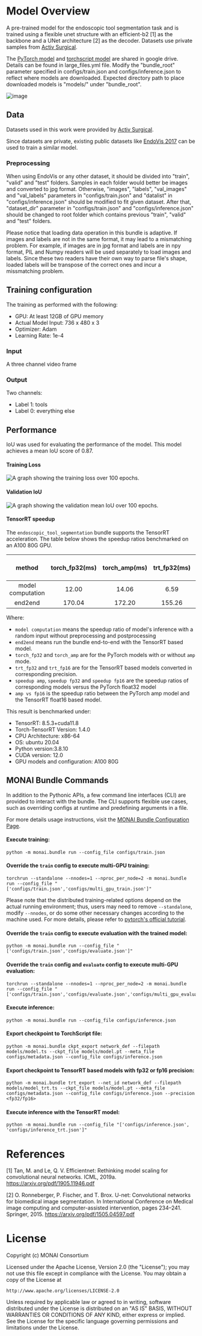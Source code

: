 # Model Overview
A pre-trained model for the endoscopic tool segmentation task and is trained using a flexible unet structure with an efficient-b2 [1] as the backbone and a UNet architecture [2] as the decoder. Datasets use private samples from [Activ Surgical](https://www.activsurgical.com/).

The [PyTorch model](https://drive.google.com/file/d/19yS3t2oLBiB7wT-qeQ82da95VJs_vzRK/view?usp=share_link) and [torchscript model](https://drive.google.com/file/d/1cDZ3Jr7mhpzdzaFyz8yHNowH8k0T1VZz/view?usp=share_link) are shared in google drive. Details can be found in large_files.yml file. Modify the "bundle_root" parameter specified in configs/train.json and configs/inference.json to reflect where models are downloaded. Expected directory path to place downloaded models is "models/" under "bundle_root".

![image](https://developer.download.nvidia.com/assets/Clara/Images/monai_endoscopic_tool_segmentation_workflow.png)

## Data
Datasets used in this work were provided by [Activ Surgical](https://www.activsurgical.com/).

Since datasets are private, existing public datasets like [EndoVis 2017](https://endovissub2017-roboticinstrumentsegmentation.grand-challenge.org/Data/) can be used to train a similar model.

### Preprocessing
When using EndoVis or any other dataset, it should be divided into "train", "valid" and "test" folders. Samples in each folder would better be images and converted to jpg format. Otherwise, "images", "labels", "val_images" and "val_labels" parameters in "configs/train.json" and "datalist" in "configs/inference.json" should be modified to fit given dataset. After that, "dataset_dir" parameter in "configs/train.json" and "configs/inference.json" should be changed to root folder which contains previous "train", "valid" and "test" folders.

Please notice that loading data operation in this bundle is adaptive. If images and labels are not in the same format, it may lead to a mismatching problem. For example, if images are in jpg format and labels are in npy format, PIL and Numpy readers will be used separately to load images and labels. Since these two readers have their own way to parse file's shape, loaded labels will be transpose of the correct ones and incur a missmatching problem.

## Training configuration
The training as performed with the following:
- GPU: At least 12GB of GPU memory
- Actual Model Input: 736 x 480 x 3
- Optimizer: Adam
- Learning Rate: 1e-4

### Input
A three channel video frame

### Output
Two channels:
- Label 1: tools
- Label 0: everything else

## Performance
IoU was used for evaluating the performance of the model. This model achieves a mean IoU score of 0.87.

#### Training Loss
![A graph showing the training loss over 100 epochs.](https://developer.download.nvidia.com/assets/Clara/Images/monai_endoscopic_tool_segmentation_train_loss.png)

#### Validation IoU
![A graph showing the validation mean IoU over 100 epochs.](https://developer.download.nvidia.com/assets/Clara/Images/monai_endoscopic_tool_segmentation_val_iou.png)

#### TensorRT speedup
The `endoscopic_tool_segmentation` bundle supports the TensorRT acceleration. The table below shows the speedup ratios benchmarked on an A100 80G GPU.

| method | torch_fp32(ms) | torch_amp(ms) | trt_fp32(ms) | trt_fp16(ms) | speedup amp | speedup fp32 | speedup fp16 | amp vs fp16|
| :---: | :---: | :---: | :---: | :---: | :---: | :---: | :---: | :---: |
| model computation | 12.00 | 14.06 | 6.59 | 5.20 | 0.85 | 1.82 | 2.31 | 2.70 |
| end2end |170.04 | 172.20 | 155.26 | 155.57 | 0.99 | 1.10 | 1.09 | 1.11 |

Where:
- `model computation` means the speedup ratio of model's inference with a random input without preprocessing and postprocessing
- `end2end` means run the bundle end-to-end with the TensorRT based model.
- `torch_fp32` and `torch_amp` are for the PyTorch models with or without `amp` mode.
- `trt_fp32` and `trt_fp16` are for the TensorRT based models converted in corresponding precision.
- `speedup amp`, `speedup fp32` and `speedup fp16` are the speedup ratios of corresponding models versus the PyTorch float32 model
- `amp vs fp16` is the speedup ratio between the PyTorch amp model and the TensorRT float16 based model.

This result is benchmarked under:
 - TensorRT: 8.5.3+cuda11.8
 - Torch-TensorRT Version: 1.4.0
 - CPU Architecture: x86-64
 - OS: ubuntu 20.04
 - Python version:3.8.10
 - CUDA version: 12.0
 - GPU models and configuration: A100 80G

## MONAI Bundle Commands
In addition to the Pythonic APIs, a few command line interfaces (CLI) are provided to interact with the bundle. The CLI supports flexible use cases, such as overriding configs at runtime and predefining arguments in a file.

For more details usage instructions, visit the [MONAI Bundle Configuration Page](https://docs.monai.io/en/latest/config_syntax.html).

#### Execute training:

```
python -m monai.bundle run --config_file configs/train.json
```

#### Override the `train` config to execute multi-GPU training:

```
torchrun --standalone --nnodes=1 --nproc_per_node=2 -m monai.bundle run --config_file "['configs/train.json','configs/multi_gpu_train.json']"
```

Please note that the distributed training-related options depend on the actual running environment; thus, users may need to remove `--standalone`, modify `--nnodes`, or do some other necessary changes according to the machine used. For more details, please refer to [pytorch's official tutorial](https://pytorch.org/tutorials/intermediate/ddp_tutorial.html).

#### Override the `train` config to execute evaluation with the trained model:

```
python -m monai.bundle run --config_file "['configs/train.json','configs/evaluate.json']"
```

#### Override the `train` config and `evaluate` config to execute multi-GPU evaluation:

```
torchrun --standalone --nnodes=1 --nproc_per_node=2 -m monai.bundle run --config_file "['configs/train.json','configs/evaluate.json','configs/multi_gpu_evaluate.json']"
```

#### Execute inference:

```
python -m monai.bundle run --config_file configs/inference.json
```

#### Export checkpoint to TorchScript file:

```
python -m monai.bundle ckpt_export network_def --filepath models/model.ts --ckpt_file models/model.pt --meta_file configs/metadata.json --config_file configs/inference.json
```

#### Export checkpoint to TensorRT based models with fp32 or fp16 precision:

```
python -m monai.bundle trt_export --net_id network_def --filepath models/model_trt.ts --ckpt_file models/model.pt --meta_file configs/metadata.json --config_file configs/inference.json --precision <fp32/fp16>
```

#### Execute inference with the TensorRT model:

```
python -m monai.bundle run --config_file "['configs/inference.json', 'configs/inference_trt.json']"
```

# References
[1] Tan, M. and Le, Q. V. Efficientnet: Rethinking model scaling for convolutional neural networks. ICML, 2019a. https://arxiv.org/pdf/1905.11946.pdf

[2] O. Ronneberger, P. Fischer, and T. Brox. U-net: Convolutional networks for biomedical image segmentation. In International Conference on Medical image computing and computer-assisted intervention, pages 234–241. Springer, 2015. https://arxiv.org/pdf/1505.04597.pdf

# License
Copyright (c) MONAI Consortium

Licensed under the Apache License, Version 2.0 (the "License");
you may not use this file except in compliance with the License.
You may obtain a copy of the License at

    http://www.apache.org/licenses/LICENSE-2.0

Unless required by applicable law or agreed to in writing, software
distributed under the License is distributed on an "AS IS" BASIS,
WITHOUT WARRANTIES OR CONDITIONS OF ANY KIND, either express or implied.
See the License for the specific language governing permissions and
limitations under the License.
